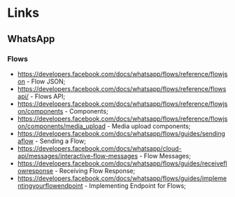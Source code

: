 # Links

## WhatsApp

### Flows

- https://developers.facebook.com/docs/whatsapp/flows/reference/flowjson - Flow JSON;
- https://developers.facebook.com/docs/whatsapp/flows/reference/flowsapi/ - Flows API;
- https://developers.facebook.com/docs/whatsapp/flows/reference/flowjson/components - Components;
- https://developers.facebook.com/docs/whatsapp/flows/reference/flowjson/components/media_upload - Media upload components;
- https://developers.facebook.com/docs/whatsapp/flows/guides/sendingaflow - Sending a Flow;
- https://developers.facebook.com/docs/whatsapp/cloud-api/messages/interactive-flow-messages - Flow Messages;
- https://developers.facebook.com/docs/whatsapp/flows/guides/receiveflowresponse - Receiving Flow Response;
- https://developers.facebook.com/docs/whatsapp/flows/guides/implementingyourflowendpoint - Implementing Endpoint for Flows;